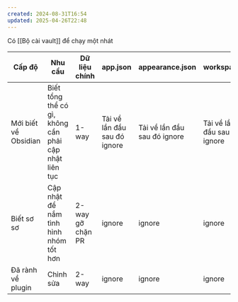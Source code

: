 ```yaml
---
created: 2024-08-31T16:54
updated: 2025-04-26T22:48
---
```

Có [[Bộ cài vault]] để chạy một nhát


| Cấp độ               | Nhu cầu                                               | Dữ liệu chính       | app.json                     | appearance.json              | workspace                    | data.json | .gitignore | communityplugins.json | plugins | Giải pháp                       |
| -------------------- | ----------------------------------------------------- | ------------------- | ---------------------------- | ---------------------------- | ---------------------------- | --------- | ---------- | --------------------- | ------- | ------------------------------- |
| Mới biết về Obsidian | Biết tổng thể có gì, không cần phải cập nhật liên tục | 1-way               | Tải về lần đầu sau đó ignore | Tải về lần đầu sau đó ignore | Tải về lần đầu sau đó ignore | 1-way     |            | 1-way                 | 1-way   | Đưa link google drive để tải về |
| Biết sơ sơ           | Cập nhật để nắm tình hình nhóm tốt hơn                | 2-way<br>gỡ chặn PR | ignore                       | ignore                       | ignore                       | 1-way     |            | 1-way                 | 1-way   |                                 |
| Đã rành về plugin    | Chỉnh sửa                                             | 2-way               | ignore                       | ignore                       | ignore                       | ignore    |            | 1-way                 | 1-way   |                                 |
